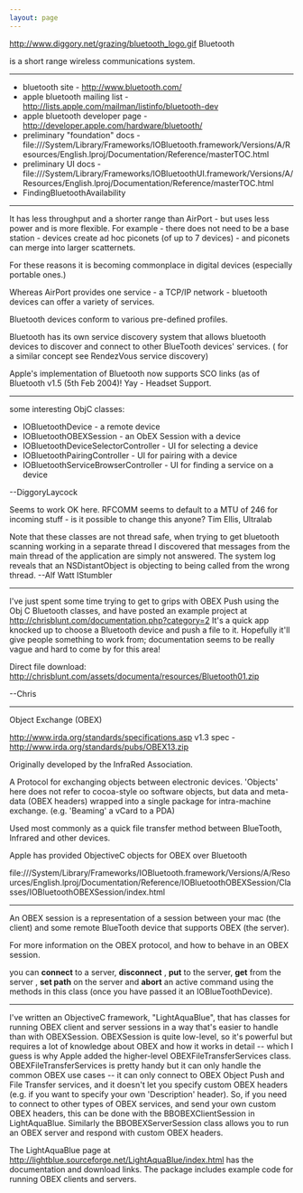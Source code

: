 ```yaml
---
layout: page
---
```




http://www.diggory.net/grazing/bluetooth_logo.gif Bluetooth 

is a short range wireless communications system.

----

* bluetooth site - http://www.bluetooth.com/
* apple bluetooth mailing list - http://lists.apple.com/mailman/listinfo/bluetooth-dev
* apple bluetooth developer page - http://developer.apple.com/hardware/bluetooth/
* preliminary "foundation" docs - file:///System/Library/Frameworks/IOBluetooth.framework/Versions/A/Resources/English.lproj/Documentation/Reference/masterTOC.html
* preliminary UI docs - file:///System/Library/Frameworks/IOBluetoothUI.framework/Versions/A/Resources/English.lproj/Documentation/Reference/masterTOC.html
* FindingBluetoothAvailability

----

It has less throughput and a shorter range than AirPort - but uses less power and is more flexible.  For example - there does not need to be a base station - devices create ad hoc piconets (of up to 7 devices) - and piconets  can merge into larger scatternets.

For these reasons it is becoming commonplace in digital devices (especially portable ones.)

Whereas AirPort provides one service - a TCP/IP network - bluetooth devices can offer a variety of services.

Bluetooth devices conform to various pre-defined profiles.

Bluetooth has its own service discovery system that allows bluetooth devices to discover and connect to other BlueTooth devices' services. ( for a similar concept see RendezVous service discovery)

Apple's implementation of Bluetooth now supports SCO links (as of Bluetooth v1.5 (5th Feb 2004)!  Yay - Headset Support.

----
some interesting ObjC classes:

* IOBluetoothDevice - a remote device
* IOBluetoothOBEXSession - an ObEX Session with a device
* IOBluetoothDeviceSelectorController - UI for selecting a device
* IOBluetoothPairingController - UI for pairing with a device
* IOBluetoothServiceBrowserController - UI for finding a service on a device
  



--DiggoryLaycock

Seems to work OK here. RFCOMM seems to default to a MTU of 246 for incoming stuff - is it possible to change this anyone? Tim Ellis, Ultralab

Note that these classes are not thread safe, when trying to get bluetooth scanning working in a separate thread I discovered that messages from the main thread of the application are simply not answered. The system log reveals that an NSDistantObject is objecting to being called from the wrong thread. --Alf Watt IStumbler

----

I've just spent some time trying to get to grips with OBEX Push using the Obj C Bluetooth classes, and have posted an example project at http://chrisblunt.com/documentation.php?category=2 It's a quick app knocked up to choose a Bluetooth device and push a file to it. Hopefully it'll give people something to work from; documentation seems to be really vague and hard to come by for this area!

Direct file download: http://chrisblunt.com/assets/documenta/resources/Bluetooth01.zip

--Chris

----

Object Exchange (OBEX)

http://www.irda.org/standards/specifications.asp
v1.3 spec - http://www.irda.org/standards/pubs/OBEX13.zip

Originally developed by the InfraRed Association.  

A Protocol for exchanging objects between electronic devices.  'Objects' here does not refer to cocoa-style oo software objects, but data and meta-data (OBEX headers) wrapped into a single package for intra-machine exchange. (e.g. 'Beaming' a vCard to a PDA)

Used most commonly as a quick file transfer method between BlueTooth, Infrared and other devices.

Apple has provided ObjectiveC objects for OBEX over Bluetooth

file:///System/Library/Frameworks/IOBluetooth.framework/Versions/A/Resources/English.lproj/Documentation/Reference/IOBluetoothOBEXSession/Classes/IOBluetoothOBEXSession/index.html

----

An OBEX session is a representation of a  session between your mac (the client) and some remote BlueTooth device that supports OBEX (the server).

For more information on the OBEX protocol, and how to behave in an OBEX session.

you can **connect**  to a server, **disconnect** , **put** to the server, **get** from the server  , **set path** on the server  and **abort** an active command using the methods in this class (once you have passed it an IOBlueToothDevice).

----

I've written an ObjectiveC framework, "LightAquaBlue", that has classes for running OBEX client and server sessions in a way that's easier to handle than with OBEXSession. OBEXSession is quite low-level, so it's powerful but requires a lot of knowledge about OBEX and how it works in detail -- which I guess is why Apple added the higher-level OBEXFileTransferServices class. OBEXFileTransferServices is pretty handy but it can only handle the common OBEX use cases -- it can only connect to OBEX Object Push and File Transfer services, and it doesn't let you specify custom OBEX headers (e.g. if you want to specify your own 'Description' header). So, if you need to connect to other types of OBEX services, and send your own custom OBEX headers, this can be done with the BBOBEXClientSession in LightAquaBlue. Similarly the BBOBEXServerSession class allows you to run an OBEX server and respond with custom OBEX headers.

The LightAquaBlue page at http://lightblue.sourceforge.net/LightAquaBlue/index.html has the documentation and download links. The package includes example code for running OBEX clients and servers.
